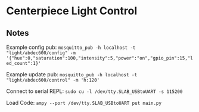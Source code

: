 # Centerpiece Light Control

## Notes

Example config pub:
`mosquitto_pub -h localhost -t "light/abdec600/config" -m '{"hue":0,"saturation":100,"intensity":5,"power":"on","gpio_pin":15,"led_count":1}'`

Example update pub:
`mosquitto_pub -h localhost -t "light/abdec600/control" -m 'h:120'`

Connect to serial REPL: `sudo cu -l /dev/tty.SLAB_USBtoUART -s 115200`

Load Code: `ampy --port /dev/tty.SLAB_USBtoUART put main.py`

